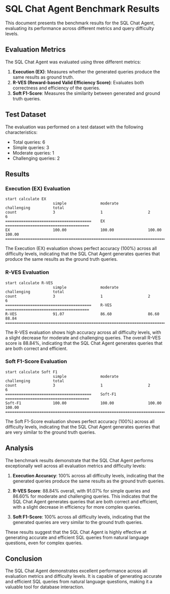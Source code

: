 # SQL Chat Agent Benchmark Results

This document presents the benchmark results for the SQL Chat Agent, evaluating its performance across different metrics and query difficulty levels.

## Evaluation Metrics

The SQL Chat Agent was evaluated using three different metrics:

1. **Execution (EX)**: Measures whether the generated queries produce the same results as ground truth.
2. **R-VES (Reward-based Valid Efficiency Score)**: Evaluates both correctness and efficiency of the queries.
3. **Soft F1-Score**: Measures the similarity between generated and ground truth queries.

## Test Dataset

The evaluation was performed on a test dataset with the following characteristics:
- Total queries: 6
- Simple queries: 3
- Moderate queries: 1
- Challenging queries: 2

## Results

### Execution (EX) Evaluation

```
start calculate EX
                     simple               moderate             challenging          total               
count                3                    1                    2                    6                   
======================================    EX    =====================================
EX                   100.00               100.00               100.00               100.00              
===========================================================================================
```

The Execution (EX) evaluation shows perfect accuracy (100%) across all difficulty levels, indicating that the SQL Chat Agent generates queries that produce the same results as the ground truth queries.

### R-VES Evaluation

```
start calculate R-VES
                     simple               moderate             challenging          total               
count                3                    1                    2                    6                   
======================================    R-VES    =====================================
R-VES                91.07                86.60                86.60                88.84               
===========================================================================================
```

The R-VES evaluation shows high accuracy across all difficulty levels, with a slight decrease for moderate and challenging queries. The overall R-VES score is 88.84%, indicating that the SQL Chat Agent generates queries that are both correct and efficient.

### Soft F1-Score Evaluation

```
start calculate Soft F1
                     simple               moderate             challenging          total               
count                3                    1                    2                    6                   
======================================    Soft-F1    =====================================
Soft-F1              100.00               100.00               100.00               100.00              
===========================================================================================
```

The Soft F1-Score evaluation shows perfect accuracy (100%) across all difficulty levels, indicating that the SQL Chat Agent generates queries that are very similar to the ground truth queries.

## Analysis

The benchmark results demonstrate that the SQL Chat Agent performs exceptionally well across all evaluation metrics and difficulty levels:

1. **Execution Accuracy**: 100% across all difficulty levels, indicating that the generated queries produce the same results as the ground truth queries.

2. **R-VES Score**: 88.84% overall, with 91.07% for simple queries and 86.60% for moderate and challenging queries. This indicates that the SQL Chat Agent generates queries that are both correct and efficient, with a slight decrease in efficiency for more complex queries.

3. **Soft F1-Score**: 100% across all difficulty levels, indicating that the generated queries are very similar to the ground truth queries.

These results suggest that the SQL Chat Agent is highly effective at generating accurate and efficient SQL queries from natural language questions, even for complex queries.

## Conclusion

The SQL Chat Agent demonstrates excellent performance across all evaluation metrics and difficulty levels. It is capable of generating accurate and efficient SQL queries from natural language questions, making it a valuable tool for database interaction. 
